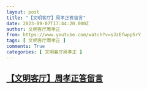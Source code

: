 ```yaml
---
layout: post
title: "【文明客厅】周孝正答留言"
date: 2023-09-07T17:44:20.000Z
author: 文明客厅周孝正
from: https://www.youtube.com/watch?v=sJzEfwppSrY
tags: [ 文明客厅周孝正 ]
comments: True
categories: [ 文明客厅周孝正 ]
---
```

<!--1694108660000-->
[【文明客厅】周孝正答留言](https://www.youtube.com/watch?v=sJzEfwppSrY)
------

<div>

</div>
